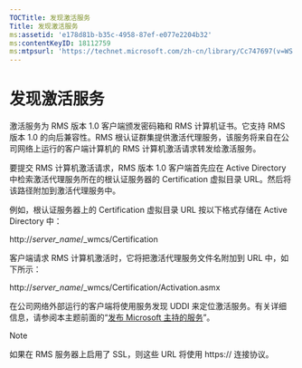 ```yaml
---
TOCTitle: 发现激活服务
Title: 发现激活服务
ms:assetid: 'e178d81b-b35c-4958-87ef-e077e2204b32'
ms:contentKeyID: 18112759
ms:mtpsurl: 'https://technet.microsoft.com/zh-cn/library/Cc747697(v=WS.10)'
---
```


发现激活服务
============

激活服务为 RMS 版本 1.0 客户端颁发密码箱和 RMS 计算机证书。它支持 RMS 版本 1.0 的向后兼容性。RMS 根认证群集提供激活代理服务，该服务将来自在公司网络上运行的客户端计算机的 RMS 计算机激活请求转发给激活服务。

要提交 RMS 计算机激活请求，RMS 版本 1.0 客户端首先应在 Active Directory 中检索激活代理服务所在的根认证服务器的 Certification 虚拟目录 URL。然后将该路径附加到激活代理服务中。

例如，根认证服务器上的 Certification 虚拟目录 URL 按以下格式存储在 Active Directory 中：

http://*server\_name*/\_wmcs/Certification

客户端请求 RMS 计算机激活时，它将把激活代理服务文件名附加到 URL 中，如下所示：

http://*server\_name*/\_wmcs/Certification/Activation.asmx

在公司网络外部运行的客户端将使用服务发现 UDDI 来定位激活服务。有关详细信息，请参阅本主题前面的“[发布 Microsoft 主持的服务](https://technet.microsoft.com/7ee8cb4d-1b46-48be-8a4c-5ff6a458231a)”。

> [!NOTE]  
> 如果在 RMS 服务器上启用了 SSL，则这些 URL 将使用 https:// 连接协议。  
